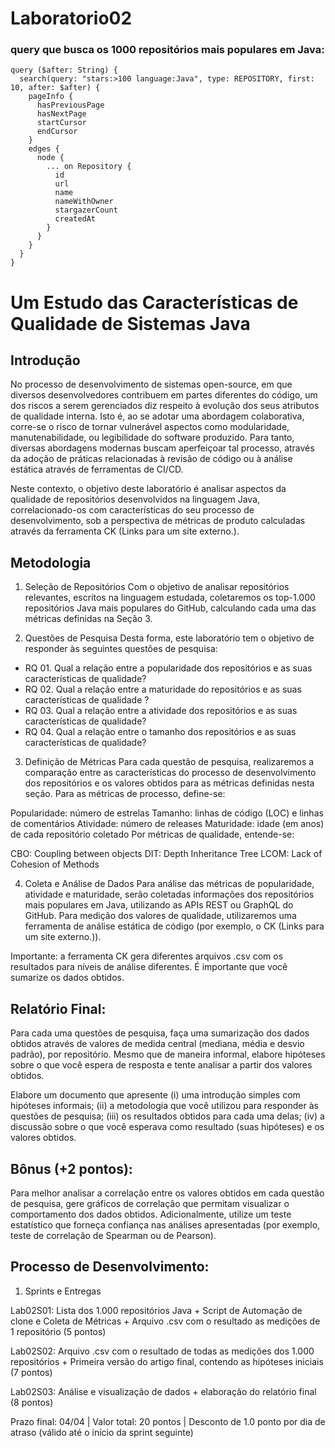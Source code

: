 # Laboratorio02

### query que busca os 1000 repositórios mais populares em Java:

```
query ($after: String) {
  search(query: "stars:>100 language:Java", type: REPOSITORY, first: 10, after: $after) {
    pageInfo {
      hasPreviousPage
      hasNextPage
      startCursor
      endCursor
    }
    edges {
      node {
        ... on Repository {
          id
          url
          name
          nameWithOwner
          stargazerCount
          createdAt
        }
      }
    }
  }
}
```

# Um Estudo das Características de Qualidade de Sistemas Java

## Introdução

No processo de desenvolvimento de sistemas open-source, em que diversos desenvolvedores contribuem em partes diferentes do código, um dos riscos a serem gerenciados diz respeito à evolução dos seus atributos de qualidade interna. Isto é, ao se adotar uma abordagem colaborativa, corre-se o risco de tornar vulnerável aspectos como modularidade, manutenabilidade, ou legibilidade do software produzido. Para tanto, diversas abordagens modernas buscam aperfeiçoar tal processo, através da adoção de práticas relacionadas à revisão de código ou à análise estática através de ferramentas de CI/CD.

Neste contexto, o objetivo deste laboratório é analisar aspectos da qualidade de repositórios desenvolvidos na linguagem Java, correlacionado-os com características do seu processo de desenvolvimento, sob a perspectiva de métricas de produto calculadas através da ferramenta CK (Links para um site externo.).

 

## Metodologia

1. Seleção de Repositórios
Com o objetivo de analisar repositórios relevantes, escritos na linguagem estudada, coletaremos os top-1.000 repositórios Java mais populares do GitHub, calculando cada uma das métricas definidas na Seção 3.

 

2. Questões de Pesquisa
Desta forma, este laboratório tem o objetivo de responder às seguintes questões de pesquisa:

* RQ 01. Qual a relação entre a popularidade dos repositórios e as suas características de qualidade?
* RQ 02. Qual a relação entre a maturidade do repositórios e as suas características de qualidade ? 
* RQ 03. Qual a relação entre a atividade dos repositórios e as suas características de qualidade?  
* RQ 04. Qual a relação entre o tamanho dos repositórios e as suas características de qualidade?  
 

3. Definição de Métricas
Para cada questão de pesquisa, realizaremos a comparação entre as características do processo de desenvolvimento dos repositórios e os valores obtidos para as métricas definidas nesta seção. Para as métricas de processo, define-se:

Popularidade: número de estrelas
Tamanho: linhas de código (LOC) e linhas de comentários
Atividade: número de releases
Maturidade: idade (em anos) de cada repositório coletado
Por métricas de qualidade, entende-se:

CBO: Coupling between objects
DIT: Depth Inheritance Tree
LCOM: Lack of Cohesion of Methods
 

4. Coleta e Análise de Dados
Para análise das métricas de popularidade, atividade e maturidade, serão coletadas informações dos repositórios mais populares em Java, utilizando as APIs REST ou GraphQL do GitHub. Para medição dos valores de qualidade, utilizaremos uma ferramenta de análise estática de código (por exemplo, o CK (Links para um site externo.)).

Importante: a ferramenta CK gera diferentes arquivos .csv com os resultados para níveis de análise diferentes. É importante que você sumarize os dados obtidos. 

 

## Relatório Final:
Para cada uma questões de pesquisa, faça uma sumarização dos dados obtidos através de valores de medida central (mediana, média e desvio padrão), por repositório. Mesmo que de maneira informal, elabore hipóteses sobre o que você espera de resposta e tente analisar a partir dos valores obtidos. 

Elabore um documento que apresente (i) uma introdução simples com hipóteses informais; (ii) a metodologia que você utilizou para responder às questões de pesquisa; (iii) os resultados obtidos para cada uma delas; (iv) a discussão sobre o que você esperava como resultado (suas hipóteses) e os valores obtidos.  

 

## Bônus (+2 pontos):
Para melhor analisar a correlação entre os valores obtidos em cada questão de pesquisa, gere gráficos de correlação que permitam visualizar o comportamento dos dados obtidos. Adicionalmente, utilize um teste estatístico que forneça confiança nas análises apresentadas (por exemplo, teste de correlação de Spearman ou de Pearson).

 

## Processo de Desenvolvimento:
1. Sprints e Entregas

Lab02S01: Lista dos 1.000 repositórios Java + Script de Automação de clone e Coleta de Métricas + Arquivo .csv com o resultado as medições de 1 repositório (5 pontos)

Lab02S02: Arquivo .csv com o resultado de todas as medições dos 1.000 repositórios + Primeira versão do artigo final, contendo as hipóteses iniciais (7 pontos)

Lab02S03: Análise e visualização de dados + elaboração do relatório final (8 pontos)

Prazo final: 04/04 | Valor total: 20 pontos | Desconto de 1.0 ponto por dia de atraso (válido até o início da sprint seguinte)
